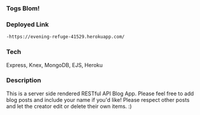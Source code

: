 ### Togs Blom!

### Deployed Link
    -https://evening-refuge-41529.herokuapp.com/

### Tech 
Express, Knex, MongoDB, EJS, Heroku

### Description
This is a server side rendered RESTful API Blog App.
Please feel free to add blog posts and include your name if you'd like! Please respect other posts and let the creator edit or delete their own items. :)